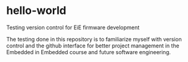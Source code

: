 # hello-world
Testing version control for EiE firmware development

The testing done in this repository is to familiarize myself with version control and the github interface for better project management in the Embedded in Embedded course and future software engineering.
